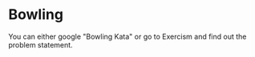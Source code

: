 # Bowling

You can either google "Bowling Kata" or go to Exercism and find out the problem statement.